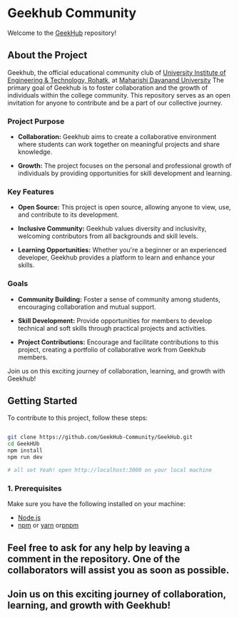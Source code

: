 # Geekhub Community

Welcome to the [GeekHub](https://geekhub-community.vercel.app/) repository!

## About the Project

Geekhub, the official educational community club of [University Institute of Engineering & Technology, Rohatk](https://uietmdu.in/), at [Maharishi Dayanand University](https://mdu.ac.in/)
The primary goal of Geekhub is to foster collaboration and the growth of individuals within the college community. This repository serves as an open invitation for anyone to contribute and be a part of our collective journey.

### Project Purpose

- **Collaboration:** Geekhub aims to create a collaborative environment where students can work together on meaningful projects and share knowledge.

- **Growth:** The project focuses on the personal and professional growth of individuals by providing opportunities for skill development and learning.

### Key Features

- **Open Source:** This project is open source, allowing anyone to view, use, and contribute to its development.

- **Inclusive Community:** Geekhub values diversity and inclusivity, welcoming contributors from all backgrounds and skill levels.

- **Learning Opportunities:** Whether you're a beginner or an experienced developer, Geekhub provides a platform to learn and enhance your skills.

### Goals

- **Community Building:** Foster a sense of community among students, encouraging collaboration and mutual support.

- **Skill Development:** Provide opportunities for members to develop technical and soft skills through practical projects and activities.

- **Project Contributions:** Encourage and facilitate contributions to this project, creating a portfolio of collaborative work from Geekhub members.

Join us on this exciting journey of collaboration, learning, and growth with Geekhub!


## Getting Started

To contribute to this project, follow these steps:
```bash

git clone https://github.com/GeekHub-Community/GeekHub.git
cd GeekHUb
npm install
npm run dev

# all set Yeah! open http://localhost:3000 on your local machine
```

### 1. Prerequisites

Make sure you have the following installed on your machine:

- [Node.js](https://nodejs.org/)
- [npm](https://www.npmjs.com/) or [yarn](https://yarnpkg.com/) or[pnpm](https://pnpm.io/)

## Feel free to ask for any help by leaving a comment in the repository. One of the collaborators will assist you as soon as possible.
## Join us on this exciting journey of collaboration, learning, and growth with Geekhub!
